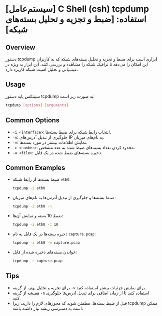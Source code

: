 # [سیستم‌عامل] C Shell (csh) tcpdump استفاده: [ضبط و تجزیه و تحلیل بسته‌های شبکه]

## Overview
دستور tcpdump ابزاری است برای ضبط و تجزیه و تحلیل بسته‌های شبکه که به کاربران این امکان را می‌دهد تا ترافیک شبکه را مشاهده و بررسی کنند. این ابزار به ویژه در عیب‌یابی و تحلیل امنیت شبکه کاربرد دارد.

## Usage
سینتکس پایه دستور tcpdump به صورت زیر است:

```bash
tcpdump [options] [arguments]
```

## Common Options
- `-i <interface>`: انتخاب رابط شبکه برای ضبط بسته‌ها.
- `-n`: جلوگیری از تبدیل آدرس‌های IP به نام‌های میزبان.
- `-v`: نمایش اطلاعات بیشتر در مورد بسته‌ها.
- `-c <number>`: محدود کردن تعداد بسته‌های ضبط شده به عدد مشخص.
- `-w <file>`: ذخیره بسته‌های ضبط شده در یک فایل.

## Common Examples
- ضبط بسته‌ها از رابط شبکه `eth0`:
  ```bash
  tcpdump -i eth0
  ```

- ضبط بسته‌ها و جلوگیری از تبدیل آدرس‌ها به نام‌های میزبان:
  ```bash
  tcpdump -i eth0 -n
  ```

- ضبط 10 بسته و نمایش آن‌ها:
  ```bash
  tcpdump -i eth0 -c 10
  ```

- ذخیره بسته‌ها در یک فایل به نام `capture.pcap`:
  ```bash
  tcpdump -i eth0 -w capture.pcap
  ```

- خواندن بسته‌های ذخیره شده از فایل:
  ```bash
  tcpdump -r capture.pcap
  ```

## Tips
- برای تجزیه و تحلیل بهتر، از گزینه `-v` برای نمایش جزئیات بیشتر استفاده کنید.
- همیشه از گزینه `-n` استفاده کنید تا از زمان اضافی برای تبدیل آدرس‌ها جلوگیری کنید.
- قبل از ضبط بسته‌ها، مطمئن شوید که مجوزهای لازم را دارید، زیرا tcpdump ممکن است به دسترسی ریشه نیاز داشته باشد.